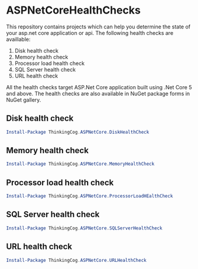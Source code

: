# ASPNetCoreHealthChecks
This repository contains projects which can help you determine the state of your asp.net core application or api. The following health checks are availlable:
1. Disk health check
2. Memory health check
3. Processor load health check
4. SQL Server health check
5. URL health check

All the health checks target ASP.Net Core application built using .Net Core 5 and above. The health checks are also available in NuGet package forms in NuGet gallery.

## Disk health check
```PowerShell
Install-Package ThinkingCog.ASPNetCore.DiskHealthCheck
```

## Memory health check
```PowerShell
Install-Package ThinkingCog.ASPNetCore.MemoryHealthCheck
```

## Processor load health check
```PowerShell
Install-Package ThinkingCog.ASPNetCore.ProcessorLoadHEalthCheck
```

## SQL Server health check
```PowerShell
Install-Package ThinkingCog.ASPNetCore.SQLServerHealthCheck
```

## URL health check
```PowerShell
Install-Package ThinkingCog.ASPNetCore.URLHealthCheck
```